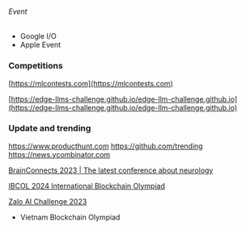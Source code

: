 ###### Event

- Google I/O
- Apple Event

### Competitions

[](https://mlcontests.com/)[https://mlcontests.com](https://mlcontests.com)

[https://edge-llms-challenge.github.io/edge-llm-challenge.github.io](https://edge-llms-challenge.github.io/edge-llm-challenge.github.io)

### Update and trending

https://www.producthunt.com
https://github.com/trending
https://news.ycombinator.com

[BrainConnects 2023 | The latest conference about neurology](https://www.brainconnects2023.com/)

[IBCOL 2024 International Blockchain Olympiad](https://2024.ibcol.org/)

[Zalo AI Challenge 2023](https://challenge.zalo.ai/)

- Vietnam Blockchain Olympiad